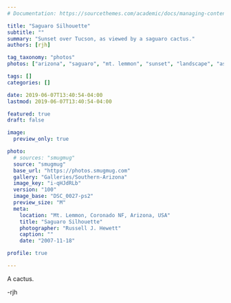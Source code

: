 ```yaml
---
# Documentation: https://sourcethemes.com/academic/docs/managing-content/

title: "Saguaro Silhouette"
subtitle: ""
summary: "Sunset over Tucson, as viewed by a saguaro cactus."
authors: [rjh]

tag_taxonomy: "photos"
photos: ["arizona", "saguaro", "mt. lemmon", "sunset", "landscape", "aspect: portrait"]

tags: []
categories: []

date: 2019-06-07T13:40:54-04:00
lastmod: 2019-06-07T13:40:54-04:00

featured: true
draft: false

image:
  preview_only: true

photo:
  # sources: "smugmug"
  source: "smugmug"
  base_url: "https://photos.smugmug.com"
  gallery: "Galleries/Southern-Arizona"
  image_key: "i-qHJdRLb"
  version: "100"
  image_base: "DSC_0027-ps2"
  preview_size: "M"
  meta:
    location: "Mt. Lemmon, Coronado NF, Arizona, USA"
    title: "Saguaro Silhouette"
    photographer: "Russell J. Hewett"
    caption: ""
    date: "2007-11-18"

profile: true

---
```


A cactus.

-rjh